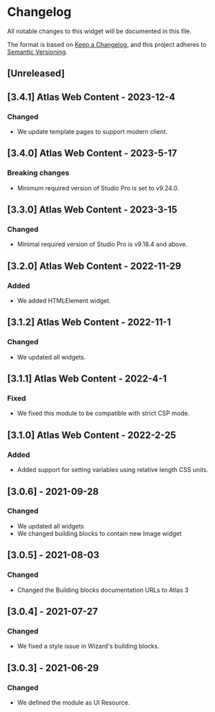 # Changelog

All notable changes to this widget will be documented in this file.

The format is based on [Keep a Changelog](https://keepachangelog.com/en/1.0.0/), and this project adheres to [Semantic Versioning](https://semver.org/spec/v2.0.0.html).

## [Unreleased]

## [3.4.1] Atlas Web Content - 2023-12-4

### Changed

-   We update template pages to support modern client.

## [3.4.0] Atlas Web Content - 2023-5-17

### Breaking changes

-   Minimum required version of Studio Pro is set to v9.24.0.

## [3.3.0] Atlas Web Content - 2023-3-15

### Changed

-   Minimal required version of Studio Pro is v9.18.4 and above.

## [3.2.0] Atlas Web Content - 2022-11-29

### Added

-   We added HTMLElement widget.

## [3.1.2] Atlas Web Content - 2022-11-1

### Changed

-   We updated all widgets.

## [3.1.1] Atlas Web Content - 2022-4-1

### Fixed

-   We fixed this module to be compatible with strict CSP mode.

## [3.1.0] Atlas Web Content - 2022-2-25

### Added

-   Added support for setting variables using relative length CSS units.

## [3.0.6] - 2021-09-28

### Changed

-   We updated all widgets
-   We changed building blocks to contain new Image widget

## [3.0.5] - 2021-08-03

### Changed

-   Changed the Building blocks documentation URLs to Atlas 3

## [3.0.4] - 2021-07-27

### Changed

-   We fixed a style issue in Wizard's building blocks.

## [3.0.3] - 2021-06-29

### Changed

-   We defined the module as UI Resource.
